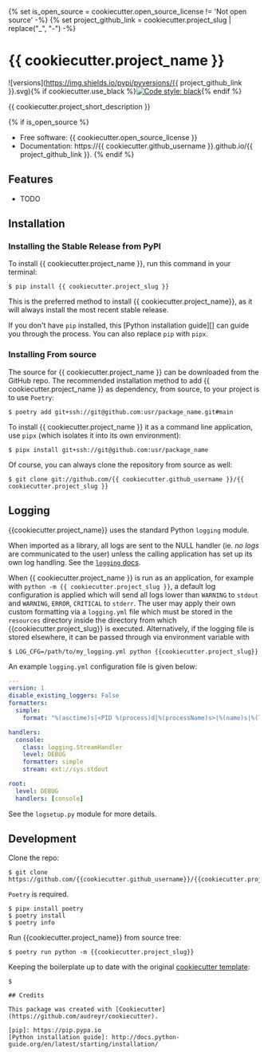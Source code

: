 {% set is_open_source = cookiecutter.open_source_license != 'Not open source' -%}
{% set project_github_link = cookiecutter.project_slug | replace("_", "-") -%}
# {{ cookiecutter.project_name }}

![versions](https://img.shields.io/pypi/pyversions/{{ project_github_link }}.svg){% if cookiecutter.use_black %}[![Code style: black](https://img.shields.io/badge/code%20style-black-000000.svg)](https://github.com/psf/black){% endif %}

{{ cookiecutter.project_short_description }}

{% if is_open_source %}
- Free software: {{ cookiecutter.open_source_license }}
- Documentation: https://{{ cookiecutter.github_username }}.github.io/{{ project_github_link }}.
{% endif %}

## Features

* TODO

## Installation
### Installing the Stable Release from PyPI

To install {{ cookiecutter.project_name }}, run this command in your terminal:

``` console
$ pip install {{ cookiecutter.project_slug }}
```

This is the preferred method to install {{ cookiecutter.project_name}}, as it will always install the most recent stable release.

If you don't have `pip` installed, this [Python installation guide][] can guide you through the process. You can also replace `pip` with `pipx`.


### Installing From source

The source for {{ cookiecutter.project_name }} can be downloaded from the GitHub repo. The recommended installation method to add {{ cookiecutter.project_name }} as dependency, from source, to your project is to use `Poetry`: 

``` shell
$ poetry add git+ssh://git@github.com:usr/package_name.git#main
```

To install {{ cookiecutter.project_name }} it as a command line application, use `pipx` (which isolates it into its own environment):

```shell
$ pipx install git+ssh://git@github.com:usr/package_name
```

Of course, you can always clone the repository from source as well:

``` console
$ git clone git://github.com/{{ cookiecutter.github_username }}/{{ cookiecutter.project_slug }}
```


## Logging
{{cookiecutter.project_name}} uses the standard Python `logging` module.

When imported as a library, all logs are sent to the NULL handler (ie. *no logs* are communicated to the user) unless the calling application has set up its own log handling. See the [`logging` docs](https://docs.python.org/3/howto/logging.html#configuring-logging-for-a-library).


When {{ cookiecutter.project_name }} is run as an application, for example with `python -m {{ cookiecutter.project_slug }}`, a default log configuration is applied which will send all logs lower than `WARNING` to `stdout` and `WARNING`, `ERROR`, `CRITICAL` to `stderr`. The user may apply their own custom formatting via a `logging.yml` file which must be stored in the `resources` directory inside the directory from which {{cookiecutter.project_slug}} is executed. Alternatively, if the logging file is stored elsewhere, it can be passed through via environment variable with

```shell
$ LOG_CFG=/path/to/my_logging.yml python {{cookiecutter.project_slug}}
```

An example `logging.yml` configuration file is given below:

```yaml
---
version: 1
disable_existing_loggers: False
formatters:
  simple:
    format: "%(asctime)s|<PID %(process)d|%(processName)s>|%(name)s|%(levelname)s|%(message)s"

handlers:
  console:
    class: logging.StreamHandler
    level: DEBUG
    formatter: simple
    stream: ext://sys.stdout

root:
  level: DEBUG
  handlers: [console]
```

See the `logsetup.py` module for more details.


## Development

Clone the repo:

```shell
$ git clone https://github.com/{{cookiecutter.github_username}}/{{cookiecutter.project_slug}}
```

`Poetry` is required. 

```shell
$ pipx install poetry
$ poetry install
$ poetry info
```

Run {{cookiecutter.project_name}} from source tree:

```shell
$ poetry run python -m {{cookiecutter.project_slug}}
```

Keeping the boilerplate up to date with the original [cookiecutter template]():

```shell
$ 

## Credits

This package was created with [Cookiecutter](https://github.com/audreyr/cookiecutter).

[pip]: https://pip.pypa.io
[Python installation guide]: http://docs.python-guide.org/en/latest/starting/installation/
